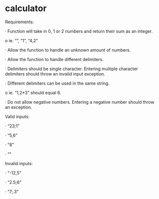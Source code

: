 # calculator
Requirements:

·         Function will take in 0, 1 or 2 numbers and return their sum as an integer.

o   ie. “”, “1”, “4,2”

·         Allow the function to handle an unknown amount of numbers.

·         Allow the function to handle different delimiters.

·         Delimiters should be single character. Entering multiple character delimiters should throw an invalid input exception.

·         Different delimiters can be used in the same string.

o   ie. “1,2*3” should equal 6.

·         Do not allow negative numbers. Entering a negative number should throw an exception.

Valid inputs:

·         “23;1”

·         “5,6”

·         “8”

·         “”

Invalid inputs:

·         “-12,5”

·         “2.5;6”

·         “7;.3”
